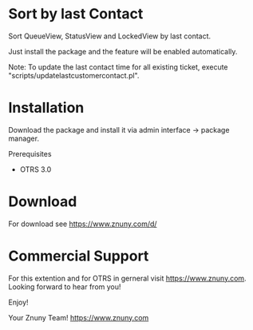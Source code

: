Sort by last Contact
====================
Sort QueueView, StatusView and LockedView by last contact.

Just install the package and the feature will be enabled automatically.

Note: To update the last contact time for all existing ticket, execute "scripts/updatelastcustomercontact.pl".

Installation
============
Download the package and install it via admin interface -> package manager.

Prerequisites
* OTRS 3.0

Download
========
For download see https://www.znuny.com/d/

Commercial Support
==================
For this extention and for OTRS in gerneral visit https://www.znuny.com. Looking forward to hear from you!

Enjoy!

 Your Znuny Team!
 https://www.znuny.com
